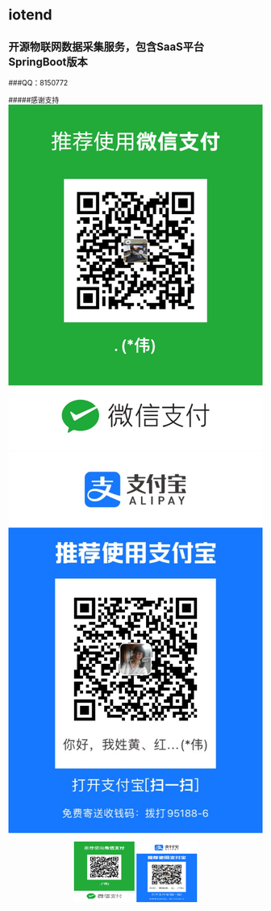 # iotend
## 开源物联网数据采集服务，包含SaaS平台  SpringBoot版本
###QQ：8150772


#####感谢支持
<br/>
![Image text](doc/images/微信收款.jpg)
![Image text](doc/images/支付宝收款.jpg)

<div  align="center">    
    <img src="doc/images/微信收款.jpg" width = 120 height = 120 />
    <img src="doc/images/支付宝收款.jpg" width = 120 height = 120 />
</div>
